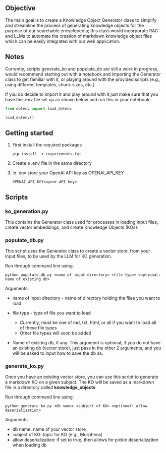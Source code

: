 ## Objective
The main goal is to create a Knowledge Object Generator class to simplify and streamline the process of generating
knowledge objects for the purpose of our searchable encyclopedia; this class would incorporate RAG and LLMs to
automate the creation of markdown knowledge object files which can be easily integrated with our web application.

## Notes
Currently, scripts generate_ko and populate_db are still a work in progress, would recommend starting out with a
notebook and importing the Generator class to get familiar with it, or playing around with the provided scripts 
(e.g., using different templates, chunk sizes, etc.)

If you do decide to import it and play around with it just make sure that you have the .env file set up as shown below 
and run this in your notebook:

```python 
from dotenv import load_dotenv

load_dotenv()
```

## Getting started

1. First install the required packages

    ```pip install -r requirements.txt```


2. Create a .env file in the same directory


3. In .env store your OpenAI API key as OPENAI_API_KEY

    `OPENAI_API_KEY=<your API key>`

## Scripts

### ko_generation.py 
This contains the Generator class used for processes in loading input files, create vector embeddings, 
and create Knowledge Objects (KOs).

### populate_db.py
This script uses the Generator class to create a vector store, from your input files, to be used by the LLM for KO 
generation.

Run through command line using:

```
python populate_db.py <name of input directory> <file type> <optional: name of existing db>
```

Arguments:
- name of input directory - name of directory holding the files you want to load


- file type - type of file you want to load
  - Currently, must be one of md, txt, html, or all if you want to load all of these file types
  - Other file types will soon be added


- Name of existing db, if any. This argument is optional; if you do not have an existing db (vector store), just pass in
the other 2 arguments, and you will be asked to input how to save the db as.



### generate_ko.py

Once you have an existing vector store, you can use this script to generate a markdown KO on a given subject. The KO
will be saved as a markdown file in a directory called **knowledge_objects**.

Run through command line using:

```
python generate_ko.py <db name> <subject of KO> <optional: allow deserialization>
```

Arguments:

- db name: name of your vector store
- subject of KO: topic for KO (e.g., Morpheus)
- allow deserialization: if set to true, then allows for pickle deserialization when loading db